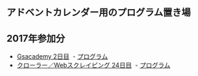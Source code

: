 ## アドベントカレンダー用のプログラム置き場

## 2017年参加分

- [Gsacademy 2日目](https://qiita.com/advent-calendar/2017/gsacademy)
  - [プログラム](https://github.com/yk0817/advent_calendar/tree/master/20171202_GS)
- [クローラー／Webスクレイピング 24日目](https://qiita.com/advent-calendar/2017/crawler)
  - [プログラム](https://github.com/yk0817/advent_calendar/tree/master/20171224_WebScraping)
